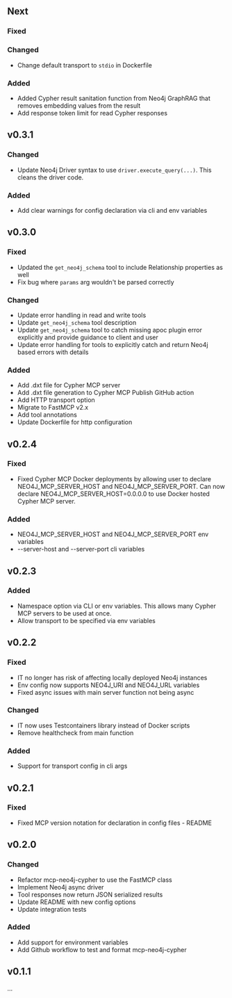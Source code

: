 ## Next

### Fixed

### Changed
* Change default transport to `stdio` in Dockerfile

### Added
* Added Cypher result sanitation function from Neo4j GraphRAG that removes embedding values from the result
* Add response token limit for read Cypher responses

## v0.3.1

### Changed
* Update Neo4j Driver syntax to use `driver.execute_query(...)`. This cleans the driver code.

### Added
* Add clear warnings for config declaration via cli and env variables

## v0.3.0

### Fixed
* Updated the `get_neo4j_schema` tool to include Relationship properties as well
* Fix bug where `params` arg wouldn't be parsed correctly

### Changed
* Update error handling in read and write tools
* Update `get_neo4j_schema` tool description
* Update `get_neo4j_schema` tool to catch missing apoc plugin error explicitly and provide guidance to client and user
* Update error handling for tools to explicitly catch and return Neo4j based errors with details

### Added
* Add .dxt file for Cypher MCP server
* Add .dxt file generation to Cypher MCP Publish GitHub action
* Add HTTP transport option
* Migrate to FastMCP v2.x
* Add tool annotations
* Update Dockerfile for http configuration

## v0.2.4

### Fixed
* Fixed Cypher MCP Docker deployments by allowing user to declare NEO4J_MCP_SERVER_HOST and NEO4J_MCP_SERVER_PORT. Can now declare NEO4J_MCP_SERVER_HOST=0.0.0.0 to use Docker hosted Cypher MCP server.

### Added
* NEO4J_MCP_SERVER_HOST and NEO4J_MCP_SERVER_PORT env variables
* --server-host and --server-port cli variables

## v0.2.3

### Added
* Namespace option via CLI or env variables. This allows many Cypher MCP servers to be used at once.
* Allow transport to be specified via env variables

## v0.2.2 

### Fixed

* IT no longer has risk of affecting locally deployed Neo4j instances
* Env config now supports NEO4J_URI and NEO4J_URL variables
* Fixed async issues with main server function not being async

### Changed

* IT now uses Testcontainers library instead of Docker scripts 
* Remove healthcheck from main function

### Added
* Support for transport config in cli args

## v0.2.1

### Fixed

* Fixed MCP version notation for declaration in config files - README

## v0.2.0

### Changed

* Refactor mcp-neo4j-cypher to use the FastMCP class
* Implement Neo4j async driver
* Tool responses now return JSON serialized results
* Update README with new config options 
* Update integration tests

### Added

* Add support for environment variables
* Add Github workflow to test and format mcp-neo4j-cypher


## v0.1.1

...

